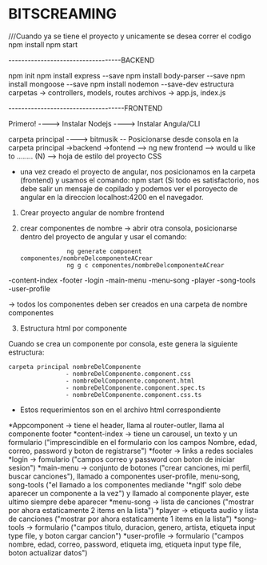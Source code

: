 # BITSCREAMING




///Cuando ya se tiene el proyecto y unicamente se desea correr el codigo
npm install
npm start

-----------------------------------BACKEND

npm init
npm install express --save
npm install body-parser --save
npm install mongoose --save
npm install nodemon --save-dev
estructura
carpetas -> controllers, models, routes
archivos -> app.js, index.js 


------------------------------------FRONTEND


Primero!
	----> Instalar Nodejs 
	----> Instalar Angula/CLI




carpeta principal  ----> bitmusik -- Posicionarse desde consola en la carpeta principal
				->backend
				->fontend   --> ng new frontend --> would u like to ........ (N)
								--> hoja de estilo del proyecto CSS

- una vez creado el proyecto de angular, nos posicionamos en la carpeta (frontend) y usamos el comando: npm start
			(Si todo es satisfactorio, nos debe salir un mensaje de copilado y podemos ver el poroyecto
			de angular en la direccion localhost:4200 en el navegador.


1) Crear proyecto angular de nombre frontend
 
2) crear componentes de nombre -> abrir otra consola, posicionarse dentro del proyecto de angular y usar el comando: 

					ng generate component componentes/nombreDelcomponenteACrear
					ng g c componentes/nombreDelcomponenteACrear

-content-index
-footer
-login
-main-menu
-menu-song
-player
-song-tools
-user-profile

-> todos los componentes deben ser creados en una carpeta de nombre componentes 

3) Estructura html por componente

Cuando se crea un componente por consola, este genera la siguiente estructura:

	carpeta principal nombreDelComponente  
					- nombreDelComponente.component.css
					- nombreDelComponente.component.html
					- nombreDelComponente.component.spec.ts
					- nombreDelComponente.component.css.ts


- Estos requerimientos son en el archivo html correspondiente

*Appcomponent -> tiene el header, llama al router-outler, llama al componente footer 
*content-index -> tiene un carousel, un texto y un formulario ("imprescindible en el formulario con los campos Nombre,
		edad, correo, password y boton de registrarse")
*footer -> links a redes sociales
*login -> fomulario ("campos correo y password con boton de iniciar sesion")
*main-menu -> conjunto de botones ("crear canciones, mi perfil, buscar canciones"), llamado a componentes user-profile, 
	menu-song, song-tools ("el llamado a los componentes mediande '*ngIf' solo debe aparecer un componente a la vez") y 
	llamado al componente player, este ultimo siempre debe aparecer
*menu-song -> lista de canciones ("mostrar por ahora estaticamente 2 items en la lista")
*player -> etiqueta audio y lista de canciones ("mostrar por ahora estaticamente 1 items en la lista")
*song-tools -> formulario ("campos titulo, duracion, genero, artista, etiqueta input type file, y boton cargar cancion")
*user-profile -> formulario ("campos nombre, edad, correo, password, etiqueta img, etiqueta input type file, boton actualizar datos")
